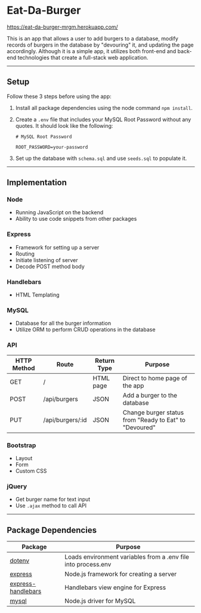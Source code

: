 # Eat-Da-Burger

https://eat-da-burger-mrgm.herokuapp.com/

This is an app that allows a user to add burgers to a database, modify records of burgers in the database by "devouring" it, and updating the page accordingly. Although it is a simple app, it utilizes both front-end and back-end technologies that create a full-stack web application.

---

## Setup
Follow these 3 steps before using the app:
1. Install all package dependencies using the node command `npm install`.

2. Create a `.env` file that includes your MySQL Root Password without any quotes. It should look like the following:
    ```
    # MySQL Root Password

    ROOT_PASSWORD=your-password
    ```

3. Set up the database with `schema.sql` and use `seeds.sql` to populate it.

---

## Implementation

### Node
- Running JavaScript on the backend
- Ability to use code snippets from other packages

### Express
- Framework for setting up a server
- Routing
- Initiate listening of server
- Decode POST method body

### Handlebars
- HTML Templating

### MySQL
- Database for all the burger information
- Utilize ORM to perform CRUD operations in the database

### API

| HTTP Method | Route | Return Type | Purpose |
| ----------- | ----- | ----------- | ------- |
| GET | / | HTML page | Direct to home page of the app |
| POST | /api/burgers | JSON | Add a burger to the database |
| PUT | /api/burgers/:id | JSON | Change burger status from "Ready to Eat" to "Devoured"  |

### Bootstrap
- Layout
- Form
- Custom CSS

### jQuery
- Get burger name for text input
- Use `.ajax` method to call API

---

## Package Dependencies

| Package | Purpose |
| ------- | ------- |
| [dotenv](https://www.npmjs.com/package/dotenv) | Loads environment variables from a .env file into process.env |
| [express](https://www.npmjs.com/package/express) | Node.js framework for creating a server |
| [express-handlebars](https://www.npmjs.com/package/express-handlebars) | Handlebars view engine for Express |
| [mysql](https://www.npmjs.com/package/mysql) | Node.js driver for MySQL  |